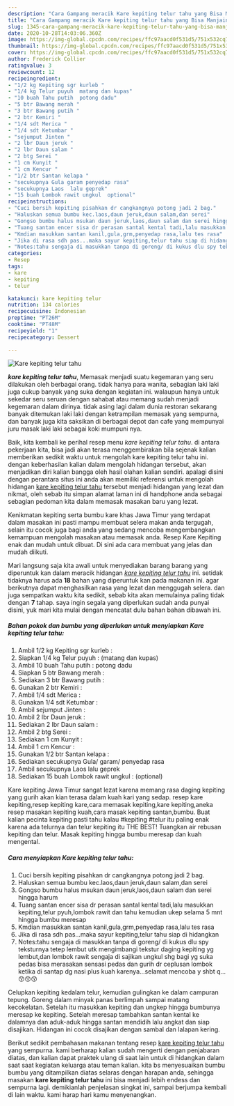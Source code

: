 ```yaml
---
description: "Cara Gampang meracik Kare kepiting telur tahu yang Bisa Manjain Lidah"
title: "Cara Gampang meracik Kare kepiting telur tahu yang Bisa Manjain Lidah"
slug: 1345-cara-gampang-meracik-kare-kepiting-telur-tahu-yang-bisa-manjain-lidah
date: 2020-10-28T14:03:06.360Z
image: https://img-global.cpcdn.com/recipes/ffc97aacd0f531d5/751x532cq70/kare-kepiting-telur-tahu-foto-resep-utama.jpg
thumbnail: https://img-global.cpcdn.com/recipes/ffc97aacd0f531d5/751x532cq70/kare-kepiting-telur-tahu-foto-resep-utama.jpg
cover: https://img-global.cpcdn.com/recipes/ffc97aacd0f531d5/751x532cq70/kare-kepiting-telur-tahu-foto-resep-utama.jpg
author: Frederick Collier
ratingvalue: 3
reviewcount: 12
recipeingredient:
- "1/2 kg Kepiting sgr kurleb "
- "1/4 kg Telur puyuh  matang dan kupas"
- "10 buah Tahu putih  potong dadu"
- "5 btr Bawang merah "
- "3 btr Bawang putih "
- "2 btr Kemiri "
- "1/4 sdt Merica "
- "1/4 sdt Ketumbar "
- "sejumput Jinten "
- "2 lbr Daun jeruk "
- "2 lbr Daun salam "
- "2 btg Serei "
- "1 cm Kunyit "
- "1 cm Kencur "
- "1/2 btr Santan kelapa "
- "secukupnya Gula garam penyedap rasa"
- "secukupnya Laos  lalu geprek"
- "15 buah Lombok rawit ungkul  optional"
recipeinstructions:
- "Cuci bersih kepiting pisahkan dr cangkangnya potong jadi 2 bag."
- "Haluskan semua bumbu kec.laos,daun jeruk,daun salam,dan serei"
- "Gongso bumbu halus msukan daun jeruk,laos,daun salam dan serei hingga harum"
- "Tuang santan encer sisa dr perasan santal kental tadi,lalu masukkan kepiting,telur pyuh,lombok rawit dan tahu kemudian ukep selama 5 mnt hingga bumbu meresap"
- "Kmdian masukkan santan kanil,gula,grm,penyedap rasa,lalu tes rasa"
- "Jika di rasa sdh pas...maka sayur kepiting,telur tahu siap di hidangkan"
- "Notes:tahu sengaja di masukkan tanpa di goreng/ di kukus dlu spy teksturnya tetep lembut utk mengimbangi tekstur daging kepiting yg lembut,dan lombok rawit sengaja di sajikan ungkul shg bagi yg suka pedas bisa merasakan sensasi pedas dan gurih dr ceplusan lombok ketika di santap dg nasi plus kuah karenya...selamat mencoba y shbt q...😙😙😙"
categories:
- Resep
tags:
- kare
- kepiting
- telur

katakunci: kare kepiting telur 
nutrition: 134 calories
recipecuisine: Indonesian
preptime: "PT26M"
cooktime: "PT48M"
recipeyield: "1"
recipecategory: Dessert

---
```



![Kare kepiting telur tahu](https://img-global.cpcdn.com/recipes/ffc97aacd0f531d5/751x532cq70/kare-kepiting-telur-tahu-foto-resep-utama.jpg)

<b><i>kare kepiting telur tahu</i></b>, Memasak menjadi suatu kegemaran yang seru dilakukan oleh berbagai orang. tidak hanya para wanita, sebagian laki laki juga cukup banyak yang suka dengan kegiatan ini. walaupun hanya untuk sekedar seru seruan dengan sahabat atau memang sudah menjadi kegemaran dalam dirinya. tidak asing lagi dalam dunia restoran sekarang banyak ditemukan laki laki dengan ketrampilan memasak yang sempurna, dan banyak juga kita saksikan di berbagai depot dan cafe yang mempunyai juru masak laki laki sebagai koki mumpuni nya.

Baik, kita kembali ke perihal resep menu <i>kare kepiting telur tahu</i>. di antara pekerjaan kita, bisa jadi akan terasa menggembirakan bila sejenak kalian memberikan sedikit waktu untuk mengolah kare kepiting telur tahu ini. dengan keberhasilan kalian dalam mengolah hidangan tersebut, akan menjadikan diri kalian bangga oleh hasil olahan kalian sendiri. apalagi disini dengan perantara situs ini anda akan memiliki referensi untuk mengolah hidangan <u>kare kepiting telur tahu</u> tersebut menjadi hidangan yang lezat dan nikmat, oleh sebab itu simpan alamat laman ini di handphone anda sebagai sebagian pedoman kita dalam memasak masakan baru yang lezat.

Kenikmatan kepiting serta bumbu kare khas Jawa Timur yang terdapat dalam masakan ini pasti mampu membuat selera makan anda tergugah, selain itu cocok juga bagi anda yang sedang mencoba mengembangkan kemampuan mengolah masakan atau memasak anda. Resep Kare Kepiting enak dan mudah untuk dibuat. Di sini ada cara membuat yang jelas dan mudah diikuti.


Mari langsung saja kita awali untuk menyediakan barang barang yang diperuntuk kan dalam meracik hidangan <u><i>kare kepiting telur tahu</i></u> ini. setidak tidaknya harus ada <b>18</b> bahan yang diperuntuk kan pada makanan ini. agar berikutnya dapat menghasilkan rasa yang lezat dan menggugah selera. dan juga sempatkan waktu kita sedikit, sebab kita akan memulainya paling tidak dengan <b>7</b> tahap. saya ingin segala yang diperlukan sudah anda punyai disini, yuk mari kita mulai dengan mencatat dulu bahan bahan dibawah ini.

<!--inarticleads1-->

##### Bahan pokok dan bumbu yang diperlukan untuk menyiapkan Kare kepiting telur tahu:

1. Ambil 1/2 kg Kepiting sgr kurleb :
1. Siapkan 1/4 kg Telur puyuh : (matang dan kupas)
1. Ambil 10 buah Tahu putih : potong dadu
1. Siapkan 5 btr Bawang merah :
1. Sediakan 3 btr Bawang putih :
1. Gunakan 2 btr Kemiri :
1. Ambil 1/4 sdt Merica :
1. Gunakan 1/4 sdt Ketumbar :
1. Ambil sejumput Jinten :
1. Ambil 2 lbr Daun jeruk :
1. Sediakan 2 lbr Daun salam :
1. Ambil 2 btg Serei :
1. Sediakan 1 cm Kunyit :
1. Ambil 1 cm Kencur :
1. Gunakan 1/2 btr Santan kelapa :
1. Sediakan secukupnya Gula/ garam/ penyedap rasa
1. Ambil secukupnya Laos  lalu geprek
1. Sediakan 15 buah Lombok rawit ungkul : (optional)


Kare kepiting Jawa Timur sangat lezat karena memang rasa daging kepiting yang gurih akan kian terasa dalam kuah kari yang sedap. resep kare kepiting,resep kepiting kare,cara memasak kepiting,kare kepiting,aneka resep masakan kepiting kuah,cara masak kepiting santan,bumbu. Buat kalian pecinta kepiting pasti tahu kalau #kepiting #telur itu paling enak karena ada telurnya dan telur kepiting itu THE BEST! Tuangkan air rebusan kepiting dan telur. Masak kepiting hingga bumbu meresap dan kuah mengental. 

<!--inarticleads2-->

##### Cara menyiapkan Kare kepiting telur tahu:

1. Cuci bersih kepiting pisahkan dr cangkangnya potong jadi 2 bag.
1. Haluskan semua bumbu kec.laos,daun jeruk,daun salam,dan serei
1. Gongso bumbu halus msukan daun jeruk,laos,daun salam dan serei hingga harum
1. Tuang santan encer sisa dr perasan santal kental tadi,lalu masukkan kepiting,telur pyuh,lombok rawit dan tahu kemudian ukep selama 5 mnt hingga bumbu meresap
1. Kmdian masukkan santan kanil,gula,grm,penyedap rasa,lalu tes rasa
1. Jika di rasa sdh pas...maka sayur kepiting,telur tahu siap di hidangkan
1. Notes:tahu sengaja di masukkan tanpa di goreng/ di kukus dlu spy teksturnya tetep lembut utk mengimbangi tekstur daging kepiting yg lembut,dan lombok rawit sengaja di sajikan ungkul shg bagi yg suka pedas bisa merasakan sensasi pedas dan gurih dr ceplusan lombok ketika di santap dg nasi plus kuah karenya...selamat mencoba y shbt q...😙😙😙


Celupkan kepiting kedalam telur, kemudian gulingkan ke dalam campuran tepung. Goreng dalam minyak panas berlimpah sampai matang kecokelatan. Setelah itu masukkan kepiting dan ungkep hingga bumbunya meresap ke kepiting. Setelah meresap tambahkan santan kental ke dalamnya dan aduk-aduk hingga santan mendidih lalu angkat dan siap disajikan. Hidangan ini cocok disajikan dengan sambal dan lalapan kering. 

Berikut sedikit pembahasan makanan tentang resep <u>kare kepiting telur tahu</u> yang sempurna. kami berharap kalian sudah mengerti dengan penjabaran diatas, dan kalian dapat praktek ulang di saat lain untuk di hidangkan dalam saat saat kegiatan keluarga atau teman kalian. kita bs menyesuaikan bumbu bumbu yang ditampilkan diatas selaras dengan harapan anda, sehingga masakan <b>kare kepiting telur tahu</b> ini bisa menjadi lebih endess dan sempurna lagi. demikianlah penjelasan singkat ini, sampai berjumpa kembali di lain waktu. kami harap hari kamu menyenangkan.
